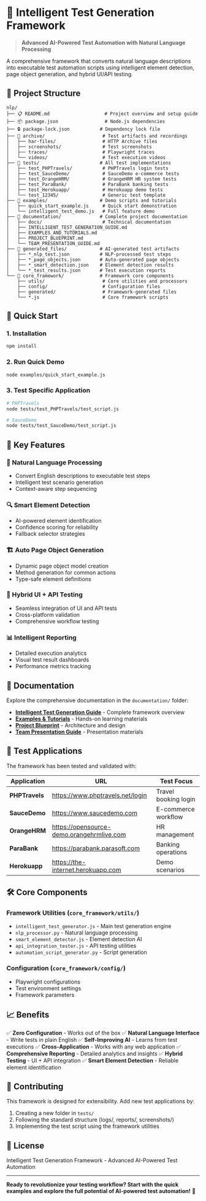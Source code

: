 # 🤖 Intelligent Test Generation Framework

> **Advanced AI-Powered Test Automation with Natural Language Processing**

A comprehensive framework that converts natural language descriptions into executable test automation scripts using intelligent element detection, page object generation, and hybrid UI/API testing.

## 📁 Project Structure

```
nlp/
├── 📋 README.md                    # Project overview and setup guide
├── 📦 package.json                 # Node.js dependencies
├── 🔒 package-lock.json           # Dependency lock file
├── 📁 archive/                     # Test artifacts and recordings
│   ├── har-files/                 # HTTP Archive files
│   ├── screenshots/               # Test screenshots
│   ├── traces/                    # Playwright traces
│   └── videos/                    # Test execution videos
├── 📁 tests/                      # All test implementations
│   ├── test_PHPTravels/           # PHPTravels login tests
│   ├── test_SauceDemo/            # SauceDemo e-commerce tests
│   ├── test_OrangeHRM/            # OrangeHRM HR system tests
│   ├── test_ParaBank/             # ParaBank banking tests
│   ├── test_Herokuapp/            # Herokuapp demo tests
│   └── test_12345/                # Generic test template
├── 📁 examples/                   # Demo scripts and tutorials
│   ├── quick_start_example.js     # Quick start demonstration
│   └── intelligent_test_demo.js   # Full feature demo
├── 📁 documentation/              # Complete project documentation
│   ├── docs/                      # Technical documentation
│   ├── INTELLIGENT_TEST_GENERATION_GUIDE.md
│   ├── EXAMPLES_AND_TUTORIALS.md
│   ├── PROJECT_BLUEPRINT.md
│   └── TEAM_PRESENTATION_GUIDE.md
├── 📁 generated_files/            # AI-generated test artifacts
│   ├── *_nlp_test.json           # NLP-processed test steps
│   ├── *_page_objects.json       # Auto-generated page objects
│   ├── *_smart_detection.json    # Element detection results
│   └── *_test_results.json       # Test execution reports
└── 📁 core_framework/             # Framework core components
    ├── utils/                     # Core utilities and processors
    ├── config/                    # Configuration files
    ├── generated/                 # Framework-generated files
    └── *.js                       # Core framework scripts
```

## 🚀 Quick Start

### 1. Installation
```bash
npm install
```

### 2. Run Quick Demo
```bash
node examples/quick_start_example.js
```

### 3. Test Specific Application
```bash
# PHPTravels
node tests/test_PHPTravels/test_script.js

# SauceDemo
node tests/test_SauceDemo/test_script.js
```

## 🎯 Key Features

### 🧠 Natural Language Processing
- Convert English descriptions to executable test steps
- Intelligent test scenario generation
- Context-aware step sequencing

### 🔍 Smart Element Detection
- AI-powered element identification
- Confidence scoring for reliability
- Fallback selector strategies

### 🏗️ Auto Page Object Generation
- Dynamic page object model creation
- Method generation for common actions
- Type-safe element definitions

### 🔗 Hybrid UI + API Testing
- Seamless integration of UI and API tests
- Cross-platform validation
- Comprehensive workflow testing

### 📊 Intelligent Reporting
- Detailed execution analytics
- Visual test result dashboards
- Performance metrics tracking

## 📖 Documentation

Explore the comprehensive documentation in the `documentation/` folder:

- **[Intelligent Test Generation Guide](documentation/INTELLIGENT_TEST_GENERATION_GUIDE.md)** - Complete framework overview
- **[Examples & Tutorials](documentation/EXAMPLES_AND_TUTORIALS.md)** - Hands-on learning materials
- **[Project Blueprint](documentation/PROJECT_BLUEPRINT.md)** - Architecture and design
- **[Team Presentation Guide](documentation/TEAM_PRESENTATION_GUIDE.md)** - Presentation materials

## 🧪 Test Applications

The framework has been tested and validated with:

| Application | URL | Test Focus |
|-------------|-----|------------|
| **PHPTravels** | https://www.phptravels.net/login | Travel booking login |
| **SauceDemo** | https://www.saucedemo.com | E-commerce workflow |
| **OrangeHRM** | https://opensource-demo.orangehrmlive.com | HR management |
| **ParaBank** | https://parabank.parasoft.com | Banking operations |
| **Herokuapp** | https://the-internet.herokuapp.com | Demo scenarios |

## 🛠️ Core Components

### Framework Utilities (`core_framework/utils/`)
- `intelligent_test_generator.js` - Main test generation engine
- `nlp_processor.py` - Natural language processing
- `smart_element_detector.js` - Element detection AI
- `api_integration_tester.js` - API testing utilities
- `automation_script_generator.py` - Script generation

### Configuration (`core_framework/config/`)
- Playwright configurations
- Test environment settings
- Framework parameters

## 📈 Benefits

✅ **Zero Configuration** - Works out of the box
✅ **Natural Language Interface** - Write tests in plain English
✅ **Self-Improving AI** - Learns from test executions
✅ **Cross-Application** - Works with any web application
✅ **Comprehensive Reporting** - Detailed analytics and insights
✅ **Hybrid Testing** - UI + API integration
✅ **Smart Element Detection** - Reliable element identification

## 🤝 Contributing

This framework is designed for extensibility. Add new test applications by:

1. Creating a new folder in `tests/`
2. Following the standard structure (logs/, reports/, screenshots/)
3. Implementing the test script using the framework utilities

## 📄 License

Intelligent Test Generation Framework - Advanced AI-Powered Test Automation

---

**Ready to revolutionize your testing workflow? Start with the quick examples and explore the full potential of AI-powered test automation!** 🚀